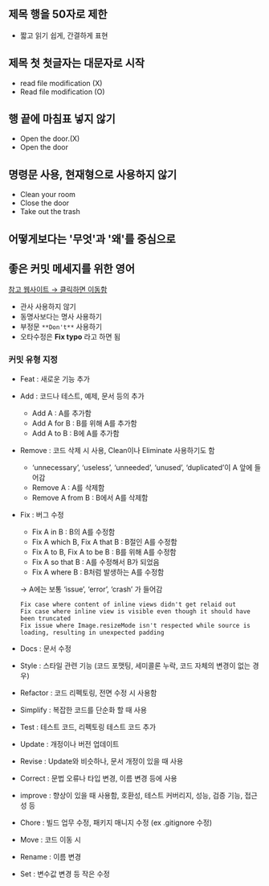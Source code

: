 ## 제목 행을 50자로 제한

- 짧고 읽기 쉽게, 간결하게 표현

## 제목 첫 첫글자는 대문자로 시작

- read file modification (X)
- Read file modification (O)

## 행 끝에 마침표 넣지 않기

- Open the door.(X)
- Open the door

## 명령문 사용, 현재형으로 사용하지 않기

- Clean your room
- Close the door
- Take out the trash

## 어떻게보다는 '무엇'과 '왜'를 중심으로

## 좋은 커밋 메세지를 위한 영어

[참고 웹사이트 → 클릭하면 이동함](https://blog.ull.im/engineering/2019/03/10/logs-on-git.html)

- 관사 사용하지 않기
- 동명사보다는 명사 사용하기
- 부정문 `**Don't**` 사용하기
- 오타수정은 **Fix typo** 라고 하면 됨

### 커밋 유형 지정

- Feat : 새로운 기능 추가
- Add : 코드나 테스트, 예제, 문서 등의 추가
    - Add A : A를 추가함
    - Add A for B : B를 위해 A를 추가함
    - Add A to B : B에 A를 추가함
- Remove : 코드 삭제 시 사용, Clean이나 Eliminate 사용하기도 함
    - ‘unnecessary’, ‘useless’, ‘unneeded’, ‘unused’, ‘duplicated’이 A 앞에 들어감
    - Remove A : A를 삭제함
    - Remove A from B : B에서 A를 삭제함
- Fix : 버그 수정
    - Fix A in B : B의 A를 수정함
    - Fix A which B, Fix A that B : B절인 A를 수정함
    - Fix A to B, Fix A to be B : B를 위해 A를 수정함
    - Fix A so that B  : A를 수정해서 B가 되었음
    - Fix A where B : B처럼 발생하는 A를 수정함

    → A에는 보통 ‘issue’, ‘error’, ‘crash’ 가 들어감

    ```
    Fix case where content of inline views didn't get relaid out
    Fix case where inline view is visible even though it should have been truncated
    Fix issue where Image.resizeMode isn't respected while source is loading, resulting in unexpected padding
    ```

- Docs : 문서 수정
- Style : 스타일 관련 기능 (코드 포맷팅, 세미콜론 누락, 코드 자체의 변경이 없는 경우)
- Refactor : 코드 리펙토링, 전면 수정 시 사용함
- Simplify : 복잡한 코드를 단순화 할 때 사용
- Test : 테스트 코드, 리펙토링 테스트 코드 추가
- Update : 개정이나 버전 업데이트
- Revise : Update와 비슷하나, 문서 개정이 있을 때 사용
- Correct : 문법 오류나 타입 변경, 이름 변경 등에 사용
- improve : 향상이 있을 때 사용함, 호환성, 테스트 커버리지, 성능, 검증 기능, 접근성 등
- Chore : 빌드 업무 수정, 패키지 매니지 수정 (ex .gitignore 수정)
- Move : 코드 이동 시
- Rename : 이름 변경
- Set : 변수값 변경 등 작은 수정